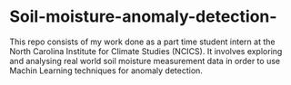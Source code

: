 # Soil-moisture-anomaly-detection-
This repo consists of my work done as a part time student intern at the North Carolina Institute for Climate Studies (NCICS). It involves exploring and analysing  real world soil moisture measurement data in order to use Machin Learning techniques for anomaly detection.
